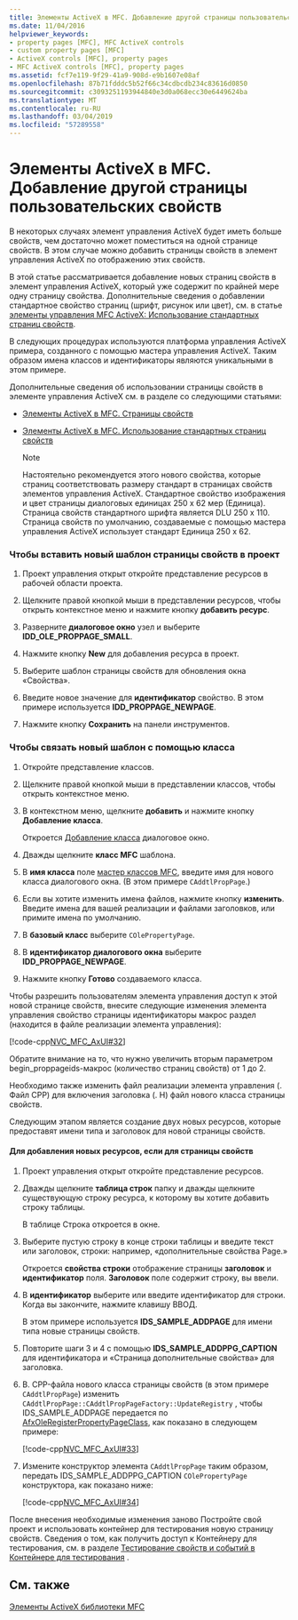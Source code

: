 ```yaml
---
title: Элементы ActiveX в MFC. Добавление другой страницы пользовательских свойств
ms.date: 11/04/2016
helpviewer_keywords:
- property pages [MFC], MFC ActiveX controls
- custom property pages [MFC]
- ActiveX controls [MFC], property pages
- MFC ActiveX controls [MFC], property pages
ms.assetid: fcf7e119-9f29-41a9-908d-e9b1607e08af
ms.openlocfilehash: 87b71fdddc5b52f66c34cdbcdb234c83616d0850
ms.sourcegitcommit: c3093251193944840e3d0a068ecc30e6449624ba
ms.translationtype: MT
ms.contentlocale: ru-RU
ms.lasthandoff: 03/04/2019
ms.locfileid: "57289558"
---
```

# <a name="mfc-activex-controls-adding-another-custom-property-page"></a>Элементы ActiveX в MFC. Добавление другой страницы пользовательских свойств

В некоторых случаях элемент управления ActiveX будет иметь больше свойств, чем достаточно может поместиться на одной странице свойств. В этом случае можно добавить страницы свойств в элемент управления ActiveX по отображению этих свойств.

В этой статье рассматривается добавление новых страниц свойств в элемент управления ActiveX, который уже содержит по крайней мере одну страницу свойства. Дополнительные сведения о добавлении стандартное свойство страниц (шрифт, рисунок или цвет), см. в статье [элементы управления MFC ActiveX: Использование стандартных страниц свойств](../mfc/mfc-activex-controls-using-stock-property-pages.md).

В следующих процедурах используются платформа управления ActiveX примера, созданного с помощью мастера управления ActiveX. Таким образом имена классов и идентификаторы являются уникальными в этом примере.

Дополнительные сведения об использовании страницы свойств в элементе управления ActiveX см. в разделе со следующими статьями:

- [Элементы ActiveX в MFC. Страницы свойств](../mfc/mfc-activex-controls-property-pages.md)

- [Элементы ActiveX в MFC. Использование стандартных страниц свойств](../mfc/mfc-activex-controls-using-stock-property-pages.md)

    > [!NOTE]
    >  Настоятельно рекомендуется этого нового свойства, которые страниц соответствовать размеру стандарт в страницах свойств элементов управления ActiveX. Стандартное свойство изображения и цвет страницы диалоговых единицах 250 x 62 мер (Единица). Страница свойств стандартного шрифта является DLU 250 x 110. Страница свойств по умолчанию, создаваемые с помощью мастера управления ActiveX использует стандарт Единица 250 x 62.

### <a name="to-insert-a-new-property-page-template-into-your-project"></a>Чтобы вставить новый шаблон страницы свойств в проект

1. Проект управления открыт откройте представление ресурсов в рабочей области проекта.

1. Щелкните правой кнопкой мыши в представлении ресурсов, чтобы открыть контекстное меню и нажмите кнопку **добавить ресурс**.

1. Разверните **диалоговое окно** узел и выберите **IDD_OLE_PROPPAGE_SMALL**.

1. Нажмите кнопку **New** для добавления ресурса в проект.

1. Выберите шаблон страницы свойств для обновления окна «Свойства».

1. Введите новое значение для **идентификатор** свойство. В этом примере используется **IDD_PROPPAGE_NEWPAGE**.

1. Нажмите кнопку **Сохранить** на панели инструментов.

### <a name="to-associate-the-new-template-with-a-class"></a>Чтобы связать новый шаблон с помощью класса

1. Откройте представление классов.

1. Щелкните правой кнопкой мыши в представлении классов, чтобы открыть контекстное меню.

1. В контекстном меню, щелкните **добавить** и нажмите кнопку **Добавление класса**.

   Откроется [Добавление класса](../ide/add-class-dialog-box.md) диалоговое окно.

1. Дважды щелкните **класс MFC** шаблона.

1. В **имя класса** поле [мастер классов MFC](../mfc/reference/mfc-add-class-wizard.md), введите имя для нового класса диалогового окна. (В этом примере `CAddtlPropPage`.)

1. Если вы хотите изменить имена файлов, нажмите кнопку **изменить**. Введите имена для вашей реализации и файлами заголовков, или примите имена по умолчанию.

1. В **базовый класс** выберите `COlePropertyPage`.

1. В **идентификатор диалогового окна** выберите **IDD_PROPPAGE_NEWPAGE**.

9. Нажмите кнопку **Готово** создаваемого класса.

Чтобы разрешить пользователям элемента управления доступ к этой новой странице свойств, внесите следующие изменения элемента управления свойство страницы идентификаторы макрос раздел (находится в файле реализации элемента управления):

[!code-cpp[NVC_MFC_AxUI#32](../mfc/codesnippet/cpp/mfc-activex-controls-adding-another-custom-property-page_1.cpp)]

Обратите внимание на то, что нужно увеличить вторым параметром begin_proppageids-макрос (количество страниц свойств) от 1 до 2.

Необходимо также изменить файл реализации элемента управления (. Файл CPP) для включения заголовка (. H) файл нового класса страницы свойств.

Следующим этапом является создание двух новых ресурсов, которые предоставят имени типа и заголовок для новой страницы свойств.

#### <a name="to-add-new-string-resources-to-a-property-page"></a>Для добавления новых ресурсов, если для страницы свойств

1. Проект управления открыт откройте представление ресурсов.

1. Дважды щелкните **таблица строк** папку и дважды щелкните существующую строку ресурса, к которому вы хотите добавить строку таблицы.

   В таблице Строка откроется в окне.

1. Выберите пустую строку в конце строки таблицы и введите текст или заголовок, строки: например, «дополнительные свойства Page.»

   Откроется **свойства строки** отображение страницы **заголовок** и **идентификатор** поля. **Заголовок** поле содержит строку, вы ввели.

1. В **идентификатор** выберите или введите идентификатор для строки. Когда вы закончите, нажмите клавишу ВВОД.

   В этом примере используется **IDS_SAMPLE_ADDPAGE** для имени типа новые страницы свойств.

1. Повторите шаги 3 и 4 с помощью **IDS_SAMPLE_ADDPPG_CAPTION** для идентификатора и «Страница дополнительные свойства» для заголовка.

1. В. CPP-файла нового класса страницы свойств (в этом примере `CAddtlPropPage`) изменить `CAddtlPropPage::CAddtlPropPageFactory::UpdateRegistry` , чтобы IDS_SAMPLE_ADDPAGE передается по [AfxOleRegisterPropertyPageClass](../mfc/reference/registering-ole-controls.md#afxoleregisterpropertypageclass), как показано в следующем примере:

   [!code-cpp[NVC_MFC_AxUI#33](../mfc/codesnippet/cpp/mfc-activex-controls-adding-another-custom-property-page_2.cpp)]

1. Измените конструктор элемента `CAddtlPropPage` таким образом, передать IDS_SAMPLE_ADDPPG_CAPTION `COlePropertyPage` конструктора, как показано ниже:

   [!code-cpp[NVC_MFC_AxUI#34](../mfc/codesnippet/cpp/mfc-activex-controls-adding-another-custom-property-page_3.cpp)]

После внесения необходимые изменения заново Постройте свой проект и использовать контейнер для тестирования новую страницу свойств. Сведения о том, как получить доступ к Контейнеру для тестирования, см. в разделе [Тестирование свойств и событий в Контейнере для тестирования](../mfc/testing-properties-and-events-with-test-container.md) .

## <a name="see-also"></a>См. также

[Элементы ActiveX библиотеки MFC](../mfc/mfc-activex-controls.md)
